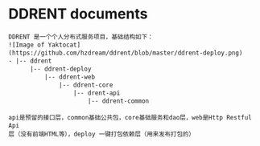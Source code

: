 # DDRENT documents
    DDRENT 是一个个人分布式服务项目，基础结构如下：
    ![Image of Yaktocat](https://github.com/hzdream/ddrent/blob/master/ddrent-deploy.png)
    - |-- ddrent
          |-- ddrent-deploy
              |-- ddrent-web
                  |-- ddrent-core
                      |-- drent-api
                          |-- ddrent-common
                          
    api是预留的接口层，common基础公共包，core基础服务和dao层，web是Http Restful Api
    层（没有前端HTML等），deploy 一键打包依赖层（用来发布打包的）
